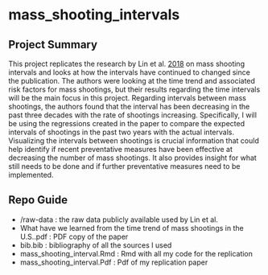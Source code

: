 # mass_shooting_intervals

Project Summary
------
This project replicates the research by Lin et al. [2018](https://www.ncbi.nlm.nih.gov/pmc/articles/PMC6193640/) on mass shooting intervals and looks at how the intervals have continued to changed since the publication. The authors were  looking at the time trend and associated risk factors for mass shootings, but their results regarding the time intervals will be the main focus in this project. Regarding intervals between mass shootings, the authors found that the interval has been decreasing in the past three decades with the rate of shootings increasing. Specifically, I will be using the regressions created in the paper to compare the expected intervals of shootings in the past two years with the actual intervals. Visualizing the intervals between shootings is crucial information that could help identify if recent preventative measures have been effective at decreasing the number of mass shootings. It also provides insight for what still needs to be done and if further preventative measures need to be implemented.

Repo Guide
------
+ /raw-data : the raw data publicly available used by Lin et al.
+ What have we learned from the time trend of mass shootings in the U.S..pdf : PDF copy of the paper
+ bib.bib : bibliography of all the sources I used
+ mass_shooting_interval.Rmd : Rmd with all my code for the replication
+ mass_shooting_interval.Pdf : Pdf of my replication paper

